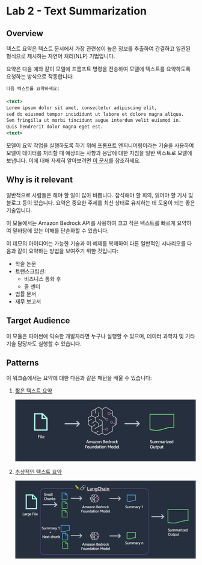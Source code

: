 # Lab 2 - Text Summarization

## Overview

텍스트 요약은 텍스트 문서에서 가장 관련성이 높은 정보를 추출하여 간결하고 일관된 형식으로 제시하는 자연어 처리(NLP) 기법입니다.

요약은 다음 예와 같이 모델에 프롬프트 명령을 전송하여 모델에 텍스트를 요약하도록 요청하는 방식으로 작동합니다:


```xml
다음 텍스트를 요약하세요:

<text>
Lorem ipsum dolor sit amet, consectetur adipiscing elit, 
sed do eiusmod tempor incididunt ut labore et dolore magna aliqua. 
Sem fringilla ut morbi tincidunt augue interdum velit euismod in. 
Quis hendrerit dolor magna eget est.
<text>
```

모델이 요약 작업을 실행하도록 하기 위해 프롬프트 엔지니어링이라는 기술을 사용하여 모델이 데이터를 처리할 때 예상되는 사항과 응답에 대한 지침을 일반 텍스트로 모델에 보냅니다. 이에 대해 자세히 알아보려면 [이 문서](https://www.promptingguide.ai/)를 참조하세요.

## Why is it relevant

일반적으로 사람들은 해야 할 일이 많아 바쁩니다. 참석해야 할 회의, 읽어야 할 기사 및 블로그 등이 있습니다. 요약은 중요한 주제를 최신 상태로 유지하는 데 도움이 되는 좋은 기술입니다.  

이 모듈에서는 Amazon Bedrock API를 사용하여 크고 작은 텍스트를 빠르게 요약하여 밑바탕에 있는 이해를 단순화할 수 있습니다.

이 데모의 아이디어는 가능한 기술과 이 예제를 복제하여 다른 일반적인 시나리오를 다음과 같이 요약하는 방법을 보여주기 위한 것입니다:

- 학술 논문
- 트랜스크립션:
    - 비즈니스 통화 후
    - 콜 센터
- 법률 문서
- 재무 보고서

## Target Audience

이 모듈은 파이썬에 익숙한 개발자라면 누구나 실행할 수 있으며, 데이터 과학자 및 기타 기술 담당자도 실행할 수 있습니다.

## Patterns

이 워크숍에서는 요약에 대한 다음과 같은 패턴을 배울 수 있습니다:

1. [짧은 텍스트 요약](./00.small_text_summarization_claude.ipynb)

    ![small text](./images/41-text-simple-1.png)

2. [추상적인 텍스트 요약](./01.long_text_summarization_titan.ipynb)

    ![large text](./images/42-text-summarization-2.png)